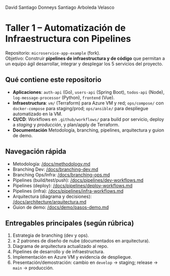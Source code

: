 David Santiago Donneys
Santiago Arboleda Velasco

# Taller 1 – Automatización de Infraestructura con Pipelines

Repositorio: `microservice-app-example` (fork).  
Objetivo: Construir **pipelines de infraestructura y de código** que permitan a un equipo ágil desarrollar, integrar y desplegar los 5 servicios del proyecto.

## Qué contiene este repositorio
- **Aplicaciones**: `auth-api` (Go), `users-api` (Spring Boot), `todos-api` (Node), `log-message-processor` (Python), `frontend` (Vue).
- **Infraestructura**: `vm/` (Terraform) para Azure VM y red; `ops/compose/` con `docker-compose` para staging/prod; `ops/ansible/` para despliegue automatizado en la VM.
- **CI/CD**: Workflows en `.github/workflows/` para build por servicio, deploy a *staging* y *producción*, y plan/apply de Terraform.
- **Documentación** Metodología, branching, pipelines, arquitectura y guion de demo.

## Navegación rápida
- Metodología: [/docs/methodology.md](./methodology.md)
- Branching Dev: [/docs/branching-dev.md](./docs/strategyDev.md)
- Branching Ops/Infra: [/docs/branching-ops.md](./docs/strategyOps.md)
- Pipelines (build/test/push): [/docs/pipelines/dev-workflows.md](./pipelines/dev-workflows.md)
- Pipelines (deploy): [/docs/pipelines/deploy-workflows.md](./pipelines/deploy-workflows.md)
- Pipelines (infra): [/docs/pipelines/infra-workflows.md](./pipelines/infra-workflows.md)
- Arquitectura (diagrama y decisiones): [/docs/architecture/arquitectura.md](./architecture/arquitectura.md)
- Guion de demo: [/docs/demo/pasos-demo.md](./demo/pasos-demo.md)

## Entregables principales (según rúbrica)
1. Estrategia de branching (dev y ops).
2. ≥ 2 patrones de diseño de nube (documentados en arquitectura).
3. Diagrama de arquitectura actualizado al repo.
4. Pipelines de desarrollo y de infraestructura.
5. Implementación en Azure VM y evidencia de despliegue.
6. Presentación/demostración: cambio en `develop` → staging; release → `main` → producción. 